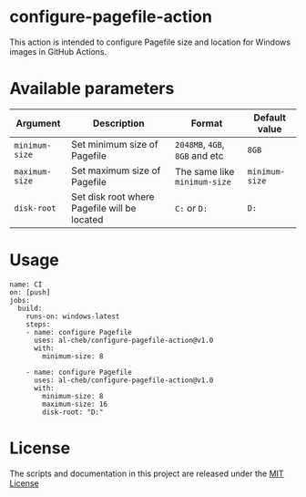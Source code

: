 # configure-pagefile-action
This action is intended to configure Pagefile size and location for Windows images in GitHub Actions.  

# Available parameters
| Argument | Description | Format | Default value |
|----------|-------------|--------|---------------|
| `minimum-size` | Set minimum size of Pagefile | `2048MB`, `4GB`, `8GB` and etc | `8GB` |
| `maximum-size`          | Set maximum size of Pagefile | The same like `minimum-size` | `minimum-size` |
| `disk-root`          | Set disk root where Pagefile will be located | `C:` or `D:` | `D:` |

# Usage
```
name: CI
on: [push]
jobs:
  build:
    runs-on: windows-latest
    steps:
    - name: configure Pagefile
      uses: al-cheb/configure-pagefile-action@v1.0
      with:
        minimum-size: 8

    - name: configure Pagefile
      uses: al-cheb/configure-pagefile-action@v1.0
      with:
        minimum-size: 8
        maximum-size: 16
        disk-root: "D:"
```

# License
The scripts and documentation in this project are released under the [MIT License](LICENSE)